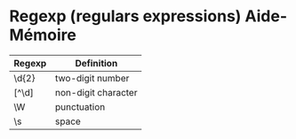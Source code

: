 # Regexp (regulars expressions) Aide-Mémoire

| Regexp         | Definition     |
|--------------|-----------|
| \d{2} | two-digit number |
| [^\d] | non-digit character | 
| \W | punctuation | 
| \s | space | 